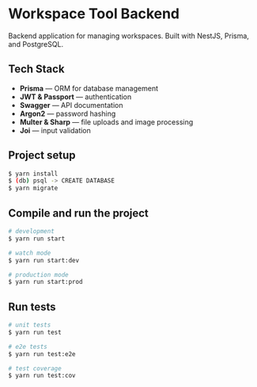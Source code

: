 # Workspace Tool Backend

Backend application for managing workspaces. Built with NestJS, Prisma, and PostgreSQL.


## Tech Stack

- **Prisma** — ORM for database management
- **JWT & Passport** — authentication
- **Swagger** — API documentation
- **Argon2** — password hashing
- **Multer & Sharp** — file uploads and image processing
- **Joi** — input validation

## Project setup

```bash
$ yarn install
$ (db) psql -> CREATE DATABASE
$ yarn migrate
```

## Compile and run the project

```bash
# development
$ yarn run start

# watch mode
$ yarn run start:dev

# production mode
$ yarn run start:prod
```

## Run tests

```bash
# unit tests
$ yarn run test

# e2e tests
$ yarn run test:e2e

# test coverage
$ yarn run test:cov
```
